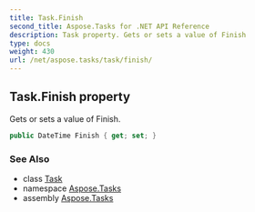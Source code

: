 ```yaml
---
title: Task.Finish
second_title: Aspose.Tasks for .NET API Reference
description: Task property. Gets or sets a value of Finish
type: docs
weight: 430
url: /net/aspose.tasks/task/finish/
---
```

## Task.Finish property

Gets or sets a value of Finish.

```csharp
public DateTime Finish { get; set; }
```

### See Also

* class [Task](../)
* namespace [Aspose.Tasks](../../task/)
* assembly [Aspose.Tasks](../../../)


